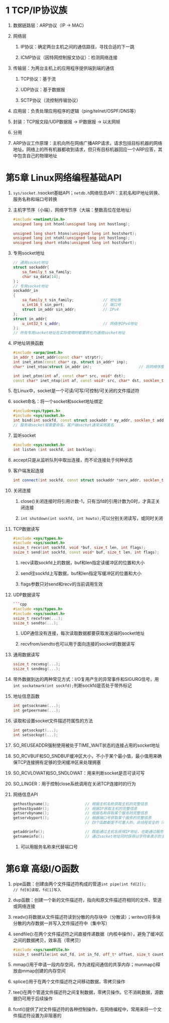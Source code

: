 # 1 TCP/IP协议族

1. 数据链路层：ARP协议（IP -> MAC）

2. 网络层
    
    1. IP协议：确定两台主机之间的通信路径，寻找合适的下一跳

    2. ICMP协议（因特网控制报文协议）：检测网络连接

3. 传输层：为两台主机上的应用程序提供端到端的通信

    1. TCP协议：基于流

    2. UDP协议：基于数据报

    3. SCTP协议（流控制传输协议）

4. 应用层：负责处理应用程序的逻辑（ping/telnet/OSPF/DNS等）

5. 封装：TCP报文段/UDP数据报 -> IP数据报 -> 以太网帧

6. 分用

7. ARP协议工作原理：主机向所在网络广播ARP请求，请求包括目标机器的网络地址。网络上的所有机器都收到请求，但只有目标机器回应一个ARP应答，其中包含自己的物理地址






# 第5章 Linux网络编程基础API

1. ```sys/socket.h```socket基础API；```netdb.h```网络信息API：主机名和IP地址转换、服务名称和端口号转换

2. 主机字节序（小端）、网络字节序（大端：整数高位在低地址）

    ```cpp
    #include <netinet/in.h>
    unsigned long int htonl(unsigned long int hostlong);                // host to network long
                                                                        // 长整型主机字节序数据转换为网络字节序数据
    unsigned long short htons(unsigned long int hostshort);                // host to network short
    unsigned long int ntohl(unsigned long int hostlong);                // network to host long
    unsigned long short ntohs(unsigned long int hostshort);                // network to host long
    ```
    
3. 专用socket地址

    ```cpp
    // 通用socket地址
    struct sockaddr{
        sa_family_t sa_family;
        char sa_data[14];
    }；
    // 专用socket地址
    sockaddr_in
    {
        sa_family_t sin_family;             // 地址族
        u_int16_t sin_port;                 // 端口号
        struct in_addr sin_addr;            // IPv4
    };
    struct in_addr{
        u_int32_t s_addr;                   // 网络序IPv4地址
    }；
    // 所有专用socket地址在实际使用时都要转化为通用socket地址
    ```

4. IP地址转换函数

    ```cpp
    #include <arpa/inet.h>
    in_addr_t inet_addr(const char* strptr);
    int inet_aton(const char* cp, struct in_addr* inp);
    char* inet_ntoa(struct in_addr in);                     // 将网络序整数地址转换为点分十进制IPv4地址

    int inet_pton(int af, const char* src, void* dst);
    const char* inet_ntop(int af, const void* src, char* dst, socklen_t cnt);
    ```

5. 在Linux中，socket是一个可读/可写/可控制/可关闭的文件描述符

6. socket命名：将一个socket和socket地址绑定

    ```cpp
    #include<sys/types.h>
    #include <sys/socket.h>
    int bind(int sockfd, const struct sockaddr * my_addr, socklen_t addrlen);
    // 服务端socket常需要命名，客户端socket通常采用匿名
    ```

7. 监听socket

    ```cpp
    #include <sys/socket.h>
    int listen (int sockfd, int backlog);
    ```

8. accept只是从监听队列中取出连接，而不论连接处于何种状态

9. 客户端发起连接

    ```cpp
    int connect(int sockfd, const struct sockaddr *serv_addr, socklen_t addrlen);
    ```

10. 关闭连接

    1. close()关闭连接时将引用计数-1，只有当fd的引用计数为0时，才真正关闭连接

    2. ```int shutdown(int sockfd, int howto);```可以分别关闭读写，或同时关闭

11. TCP数据读写

    ```cpp
    #include <sys/types.h>
    #include <sys/socket.h>
    ssize_t recv(int sockfd, void *buf, size_t len, int flags);
    ssize_t send(int sockfd, const void* buf, size_t len, int flags);
    ```

    1. recv读取sockfd上的数据，buf和len指定读缓冲区的位置和大小

    2. send往sockfd上写数据，buf和len指定写缓冲区的位置和大小

    3. flags参数只对send和recv的当前调用生效

12. UDP数据读写

    ```cpp
    ```cpp
    #include <sys/types.h>
    #include <sys/socket.h>
    ssize_t recvfrom(...);
    ssize_t sendto(...);
    ```

    1. UDP通信没有连接，每次读取数据都要获取发送端的socket地址

    2. recvfrom/sendto也可以用于面向连接的socket的数据读写

13. 通用数据读写

    ```cpp
    ssize_t recvmsg(...);
    ssize_t sendmsg(...);
    ```

14. 带外数据到达的两种常见方式：I/O复用产生的异常事件和SIGURG信号，用```int sockatmark(int sockfd);```判断sockfd是否处于带外标记

15. 地址信息函数

    ```cpp
    int getsockname(...);
    int getpeername(...);
    ```

16. 读取和设置socket文件描述符属性的方法

    ```cpp
    int getsockopt(...);
    int setsockopt(...);
    ```

17. SO_REUSEADDR强制使用被处于TIME_WAIT状态的连接占用的socket地址

18. SO_RCVBUF和SO_SNDBUF缓冲区大小，不小于某个最小值，最小值用来确保TCP连接拥有足够的空闲缓冲区来处理拥塞

19. SO_RCVLOWAT和SO_SNDLOWAT：用来判断socket是否可读可写

20. SO_LINGER：用于控制close系统调用在关闭TCP连接时的行为

21. 网络信息API

    ```cpp
    gethostbyname();                // 根据主机名称获取主机的完整信息
    gethostbyaddr();                // 根据IP获取主机的完整信息
    getservbyname();                // 根据名称获取某个服务的完整信息
    getservbyport();                // 根据端口号获取某个服务的完整信息
                                    // 四个函数都是不可重入的，非线程安全的（可重入版本函数名尾部_r）

    getaddrinfo();                  // 既能通过主机名获得IP地址，也能通过服务名获得端口号
    getnameinfo();                  // 通过socket地址同时获得以字符串表示的主机名和服务名
    ```

    1. 可以用服务名称来代替端口号

# 第6章 高级I/O函数

1. pipe函数：创建由两个文件描述符构成的管道```int pipe(int fd[2]);      // fd[0]读取，fd[1]写入```

2. dup函数：创建一个新的文件描述符，指向和原文件描述符相同的文件、管道或网络连接

3. readv()将数据从文件描述符读到分散的内存块中（分散读）；writev()将多块分散的内存数据一并写入文件描述符中（集中写）

4. sendfile():在两个文件描述符之间直接传递数据（内核中操作），避免了缓冲区之间的数据拷贝，效率高（零拷贝）

    ```cpp
    #include <sys/sendfile.h>
    ssize_t sendfile(int out_fd, int in_fd, off_t* offset, size_t count);       // in_fd必须指向真实文件
    ```

5. mmap()用于申请一段内存空间，作为进程间通信的共享内存；munmap()释放由mmap创建的内存空间

6. splice()用于在两个文件描述符之间移动数据，零拷贝操作

7. tee()在两个管道文件描述符之间复制数据，零拷贝操作。它不消耗数据，源数据仍可用于后续操作

8. fcntl()提供了对文件描述符的各种控制操作，在网络编程中，常用来将一个文件描述符设置为非阻塞的






